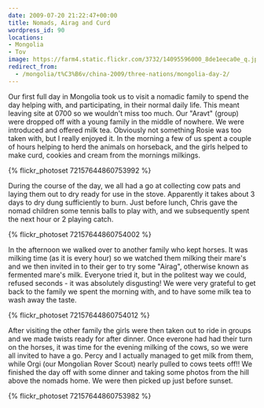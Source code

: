 ```yaml
---
date: 2009-07-20 21:22:47+00:00
title: Nomads, Airag and Curd
wordpress_id: 90
locations:
- Mongolia
- Tov
image: https://farm4.static.flickr.com/3732/14095596000_8de1eeca0e_q.jpg
redirect_from: 
  - /mongolia/t%C3%B6v/china-2009/three-nations/mongolia-day-2/
---
```


Our first full day in Mongolia took us to visit a nomadic family to spend the day helping with, and
participating, in their normal daily life. This meant leaving site at 0700 so we wouldn't miss too
much. Our "Aravt" (group) were dropped off with a young family in the middle of nowhere. We were
introduced and offered milk tea. Obviously not something Rosie was too taken with, but I really
enjoyed it. In the morning a few of us spent a couple of hours helping to herd the animals on
horseback, and the girls helped to make curd, cookies and cream from the mornings milkings.

{% flickr_photoset 72157644860753992 %}

During the course of the day, we all had a go at collecting cow pats and laying them out to dry ready
for use in the stove. Apparently it takes about 3 days to dry dung sufficiently to burn. Just before
lunch, Chris gave the nomad children some tennis balls to play with, and we subsequently spent the
next hour or 2 playing catch.

{% flickr_photoset 72157644860754002 %}

In the afternoon we walked over to another family who kept horses. It was milking time (as it is
every hour) so we watched them milking their mare's and we then invited in to their ger to try some
"Airag", otherwise known as fermented mare's milk. Everyone tried it, but in the politest way we
could, refused seconds - it was absolutely disgusting! We were very grateful to get back to the
family we spent the morning with, and to have some milk tea to wash away the taste.

{% flickr_photoset 72157644860754012 %}

After visiting the other family the girls were then taken out to ride in groups and we made twists
ready for after dinner. Once everone had had their turn on the horses, it was time for the evening
milking of the cows, so we were all invited to have a go. Percy and I actually managed to get milk
from them, while Orgi (our Mongolian Rover Scout) nearly pulled to cows teets off!! We finished the
day off with some dinner and taking some photos from the hill above the nomads home. We were then
picked up just before sunset.

{% flickr_photoset 72157644860753982 %}